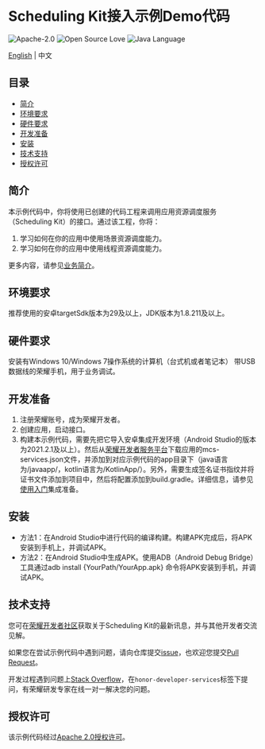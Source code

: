 # Scheduling Kit接入示例Demo代码

![Apache-2.0](https://img.shields.io/badge/license-Apache-blue)
![Open Source Love](https://img.shields.io/static/v1?label=Open%20Source&message=%E2%9D%A4%EF%B8%8F&color=green)
![Java Language](https://img.shields.io/badge/language-java-green.svg)

[English](README.md) | 中文

## 目录

 * [简介](#简介)
 * [环境要求](#环境要求)
 * [硬件要求](#硬件要求)
 * [开发准备](#开发准备)
 * [安装](#安装)
 * [技术支持](#技术支持)
 * [授权许可](#授权许可)

## 简介

本示例代码中，你将使用已创建的代码工程来调用应用资源调度服务（Scheduling Kit）的接口。通过该工程，你将：
1.	学习如何在你的应用中使用场景资源调度能力。
2.	学习如何在你的应用中使用线程资源调度能力。

更多内容，请参见[业务简介](https://developer.honor.com/cn/docs/11024/guides/introduction)。

## 环境要求

推荐使用的安卓targetSdk版本为29及以上，JDK版本为1.8.211及以上。

## 硬件要求

安装有Windows 10/Windows 7操作系统的计算机（台式机或者笔记本）
带USB数据线的荣耀手机，用于业务调试。

## 开发准备

1.	注册荣耀账号，成为荣耀开发者。
2.	创建应用，启动接口。
3.	构建本示例代码，需要先把它导入安卓集成开发环境（Android Studio的版本为2021.2.1及以上）。然后从[荣耀开发者服务平台](https://developer.hihonor.com)下载应用的mcs-services.json文件，并添加到对应示例代码的app目录下（java语言为/javaapp/，kotlin语言为/KotlinApp/）。另外，需要生成签名证书指纹并将证书文件添加到项目中，然后将配置添加到build.gradle。详细信息，请参见[使用入门](https://developer.honor.com/cn/docs/11024/guides/dev-overview)集成准备。


## 安装
* 方法1：在Android Studio中进行代码的编译构建。构建APK完成后，将APK安装到手机上，并调试APK。
* 方法2：在Android Studio中生成APK。使用ADB（Android Debug Bridge）工具通过adb install {YourPath/YourApp.apk} 命令将APK安装到手机，并调试APK。

## 技术支持

您可在[荣耀开发者社区](https://developer.hihonor.com/cn/forum/?navation=dh11614886576872095748%2F1)获取关于Scheduling Kit的最新讯息，并与其他开发者交流见解。

如果您在尝试示例代码中遇到问题，请向仓库提交[issue](https://github.com/Honor-Developer/SchedulingKit-demo/issues)，也欢迎您提交[Pull Request](https://github.com/Honor-Developer/SchedulingKit-demo/pulls)。

开发过程遇到问题上[Stack Overflow](https://stackoverflow.com/questions/tagged/honor-developer-services?tab=Votes)，在`honor-developer-services`标签下提问，有荣耀研发专家在线一对一解决您的问题。

## 授权许可

该示例代码经过[Apache 2.0授权许可](http://www.apache.org/licenses/LICENSE-2.0)。
